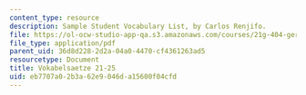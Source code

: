 ```yaml
---
content_type: resource
description: Sample Student Vocabulary List, by Carlos Renjifo.
file: https://ol-ocw-studio-app-qa.s3.amazonaws.com/courses/21g-404-german-iv-spring-2005/eb7707a02b3a62e9046da15600f04cfd_MIT21G_404S05_vokabelliste.pdf
file_type: application/pdf
parent_uid: 36d8d228-2d2a-04a0-4470-cf4361263ad5
resourcetype: Document
title: Vokabelsaetze 21-25
uid: eb7707a0-2b3a-62e9-046d-a15600f04cfd
---
```

